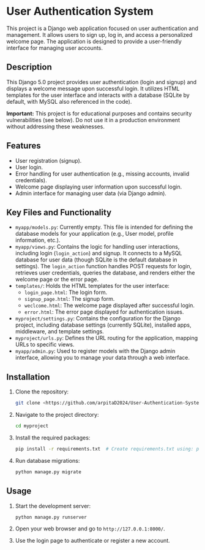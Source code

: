 # User Authentication System

This project is a Django web application focused on user authentication and management. It allows users to sign up, log in, and access a personalized welcome page. The application is designed to provide a user-friendly interface for managing user accounts.

## Description

This Django 5.0 project provides user authentication (login and signup) and displays a welcome message upon successful login.  It utilizes HTML templates for the user interface and interacts with a database (SQLite by default, with MySQL also referenced in the code).

**Important:** This project is for educational purposes and contains security vulnerabilities (see below). Do not use it in a production environment without addressing these weaknesses.

## Features

*   User registration (signup).
*   User login.
*   Error handling for user authentication (e.g., missing accounts, invalid credentials).
*   Welcome page displaying user information upon successful login.
*   Admin interface for managing user data (via Django admin).

## Key Files and Functionality

*   `myapp/models.py`: Currently empty. This file is intended for defining the database models for your application (e.g., User model, profile information, etc.).
*   `myapp/views.py`: Contains the logic for handling user interactions, including login (`login_action`) and signup.  It connects to a MySQL database for user data (though SQLite is the default database in settings).  The `login_action` function handles POST requests for login, retrieves user credentials, queries the database, and renders either the welcome page or the error page.
*   `templates/`: Holds the HTML templates for the user interface:
    *   `login_page.html`: The login form.
    *   `signup_page.html`: The signup form.
    *   `weclcome.html`: The welcome page displayed after successful login.
    *   `error.html`: The error page displayed for authentication issues.
*   `myproject/settings.py`: Contains the configuration for the Django project, including database settings (currently SQLite), installed apps, middleware, and template settings.
*   `myproject/urls.py`: Defines the URL routing for the application, mapping URLs to specific views.
*   `myapp/admin.py`: Used to register models with the Django admin interface, allowing you to manage your data through a web interface.

## Installation

1.  Clone the repository:

    ```bash
    git clone <https://github.com/arpitaD2024/User-Authentication-System/>
    ```
2.  Navigate to the project directory:

    ```bash
    cd myproject
    ```
3.  Install the required packages:

    ```bash
    pip install -r requirements.txt  # Create requirements.txt using: pip freeze > requirements.txt
    ```
4.  Run database migrations:

    ```bash
    python manage.py migrate
    ```

## Usage

1.  Start the development server:

    ```bash
    python manage.py runserver
    ```
2.  Open your web browser and go to `http://127.0.0.1:8000/`.
3.  Use the login page to authenticate or register a new account.

